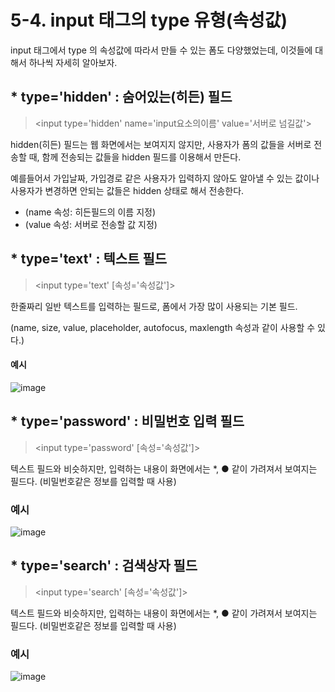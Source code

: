 # 5-4. input 태그의 type 유형(속성값) 
input 태그에서 type 의 속성값에 따라서 만들 수 있는 폼도 다양했었는데, 이것들에 대해서 하나씩 자세히 알아보자.

## * type='hidden' : 숨어있는(히든) 필드
> \<input type='hidden' name='input요소의이름' value='서버로 넘길값'>

hidden(히든) 필드는 웹 화면에서는 보여지지 않지만, 사용자가 폼의 값들을 서버로 전송할 때, 함께 전송되는 값들을 hidden 필드를 이용해서 만든다.

예를들어서 가입날짜, 가입경로 같은 사용자가 입력하지 않아도 알아낼 수 있는 값이나 사용자가 변경하면 안되는 값들은 hidden 상태로 해서 전송한다.

- (name 속성: 히든필드의 이름 지정)  
- (value 속성: 서버로 전송할 값 지정)

## * type='text' : 텍스트 필드
> \<input type='text' [속성='속성값']>

한줄짜리 일반 텍스트를 입력하는 필드로, 폼에서 가장 많이 사용되는 기본 필드.

(name, size, value, placeholder, autofocus, maxlength 속성과 같이 사용할 수 있다.)  
#### 예시
![image](https://user-images.githubusercontent.com/48408417/80940168-e07f7f00-8e19-11ea-8f90-f309e6f228f6.png)


## * type='password' : 비밀번호 입력 필드
> \<input type='password' [속성='속성값']>

텍스트 필드와 비슷하지만, 입력하는 내용이 화면에서는 *, ● 같이 가려져서 보여지는 필드다. (비밀번호같은 정보를 입력할 때 사용)
### 예시
![image](https://user-images.githubusercontent.com/48408417/80940316-66032f00-8e1a-11ea-8a61-71b468e498f1.png)


## * type='search' : 검색상자 필드
> \<input type='search' [속성='속성값']>

텍스트 필드와 비슷하지만, 입력하는 내용이 화면에서는 *, ● 같이 가려져서 보여지는 필드다. (비밀번호같은 정보를 입력할 때 사용)
### 예시
![image](https://user-images.githubusercontent.com/48408417/80940316-66032f00-8e1a-11ea-8a61-71b468e498f1.png)

